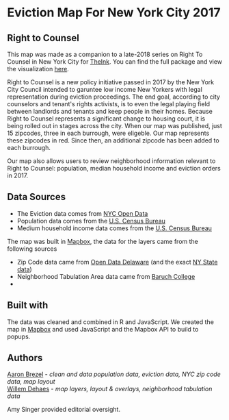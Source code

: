 # Eviction Map For New York City 2017

## Right to Counsel

This map was made as a companion to a late-2018 series on Right To Counsel in New York City for [TheInk](http://theink.nyc/). You can find the full package and view the visualization [here](http://wp.me/p6OMlE-QI).

Right to Counsel is a new policy initiative passed in 2017 by the New York City Council intended to garuntee low income New Yorkers with legal representation during eviction proceedings. The end goal, according to city counselors and tenant's rights activists, is to even the legal playing field between landlords and tenants and keep people in their homes. Because Right to Counsel represents a significant change to housing court, it is being rolled out in stages across the city. When our map was published, just 15 zipcodes, three in each burrough, were eligeble. Our map represents these zipcodes in red. Since then, an additional zipcode has been added to each burrough.     

Our map also allows users to review neighborhood information relevant to Right to Counsel: population, median household income and eviction orders in 2017.   

## Data Sources

- The Eviction data comes from [NYC Open Data](https://data.cityofnewyork.us/City-Government/Evictions/6z8x-wfk4/data)
- Population data comes from the [U.S. Census Bureau](https://factfinder.census.gov/faces/tableservices/jsf/pages/productview.xhtml?pid=DEC_10_DP_DPDP1&prodType=table)
- Medium household income data comes from the [U.S. Census Bureau](https://factfinder.census.gov/faces/tableservices/jsf/pages/productview.xhtml?pid=ACS_16_5YR_S1901&prodType=table)

The map was built in [Mapbox](https://www.mapbox.com/), the data for the layers came from the following sources
- Zip Code data came from [Open Data Delaware](https://github.com/OpenDataDE/State-zip-code-GeoJSON) (and the exact [NY State data](https://github.com/OpenDataDE/State-zip-code-GeoJSON/blob/master/ny_new_york_zip_codes_geo.min.json))
- Neighborhood Tabulation Area data came from [Baruch College](http://guides.newman.baruch.cuny.edu/nyc_data/nbhoods)
-
## Built with
The data was cleaned and combined in R and JavaScript. We created the map in [Mapbox](https://api.mapbox.com/styles/v1/willemdehaes/cjnro3cjp25wm2spbjt8tabc9.html?fresh=true&title=true&access_token=pk.eyJ1Ijoid2lsbGVtZGVoYWVzIiwiYSI6ImNqbmdqZ2hnYzAzb3ozd3F0aHcxM29idTkifQ.KCJrgwzjDOeW19ps9wyW2Q#10.0/40.713492/-73.897638/0) and used JavaScript and the Mapbox API to build to popups.

## Authors
[Aaron Brezel](https://github.com/aaronbrezel) - _clean and data population data, eviction data, NYC zip code data, map layout_  <br  />
[Willem Dehaes](https://github.com/wdehaes) - _map layers, layout & overlays, neighborhood tabulation data_

Amy Singer provided editorial oversight.
